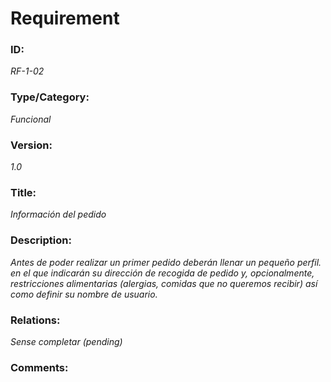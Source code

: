 # Requirement 
### ID: 
_RF-1-02_

### Type/Category: 
_Funcional_

### Version: 
_1.0_ 

### Title: 
_Información del pedido_

### Description: 
_Antes de poder realizar un primer pedido deberán llenar un pequeño perfil.
en el que indicarán su dirección de recogida de pedido y, opcionalmente, restricciones
alimentarias (alergias, comidas que no queremos recibir) así como definir su nombre
de usuario._

### Relations: 
_Sense completar (pending)_ 

### Comments:

